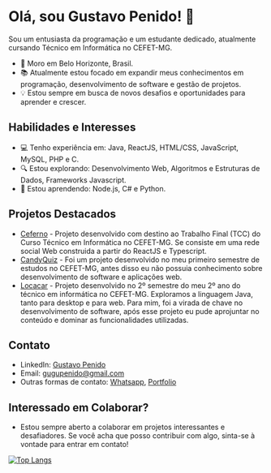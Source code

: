 # Olá, sou Gustavo Penido! 👋

Sou um entusiasta da programação e um estudante dedicado, atualmente cursando Técnico em Informática no CEFET-MG.

- 🌆 Moro em Belo Horizonte, Brasil.
- 📚 Atualmente estou focado em expandir meus conhecimentos em programação, desenvolvimento de software e gestão de projetos.
- 💡 Estou sempre em busca de novos desafios e oportunidades para aprender e crescer.

## Habilidades e Interesses

- 💻 Tenho experiência em: Java, ReactJS, HTML/CSS, JavaScript, MySQL, PHP e C.
- 🔍 Estou explorando: Desenvolvimento Web, Algoritmos e Estruturas de Dados, Frameworks Javascript.
- 🌱 Estou aprendendo: Node.js, C# e Python.

## Projetos Destacados

- [Ceferno](https://cefernosocial.vercel.app/) - Projeto desenvolvido com destino ao Trabalho Final (TCC) do Curso Técnico em Informática no CEFET-MG. Se consiste em uma rede social Web construida a partir do ReactJS e Typescript.
- [CandyQuiz](https://github.com/guhpenido/candyquiz) - Foi um projeto desenvolvido no meu primeiro semestre de estudos no CEFET-MG, antes disso eu não possuia conhecimento sobre desenvolvimento de software e aplicações web.
- [Locacar](https://github.com/luqczinn/locacar) - Projeto desenvolvido no 2º semestre do meu 2º ano do técnico em informática no CEFET-MG. Exploramos a linguagem Java, tanto para desktop e para web. Para mim, foi a virada de chave no desenvolvimento de software, após esse projeto eu pude aprojuntar no conteúdo e dominar as funcionalidades utilizadas.

## Contato

- LinkedIn: [Gustavo Penido](https://www.linkedin.com/in/gustavo-penido-456691276/)
- Email: gugupenido@gmail.com
- Outras formas de contato: [Whatsapp](https://wa.link/8v1lje), [Portfolio](#)

## Interessado em Colaborar?

- Estou sempre aberto a colaborar em projetos interessantes e desafiadores. Se você acha que posso contribuir com algo, sinta-se à vontade para entrar em contato!




[![Top Langs](https://github-readme-stats.vercel.app/api/top-langs/?username=GUHPENIDO&layout=compact)](https://github.com/guhpenido/github-readme-stats)

